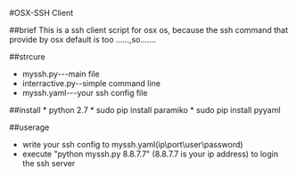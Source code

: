 #OSX-SSH Client

##brief
  This is a ssh client script for osx os, because the ssh command that provide by osx default is too ......,so.......

##strcure
* myssh.py---main file
* interractive.py--simple command line
* myssh.yaml---your ssh config file

##install
    * python 2.7
    * sudo pip install paramiko
    * sudo pip install pyyaml

##userage
* write your ssh config to myssh.yaml(ip\port\user\password)
* execute "python myssh.py 8.8.7.7" (8.8.7.7 is your ip address) to login the ssh server
